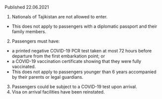 Published 22.06.2021
1. Nationals of Tajikistan are not allowed to enter.
- This does not apply to passengers with a diplomatic passport and their family members.
2. Passengers must have:
- a printed negative COVID-19 PCR test taken at most 72 hours before departure from the first embarkation point; or
- a COVID-19 vaccination certificate showing that they were fully vaccinated.
- This does not apply to passengers younger than 6 years accompanied by their parents or legal guardians.
3. Passengers could be subject to a COVID-19 test upon arrival.
4. Visa on arrival facilities have been reinstated.

